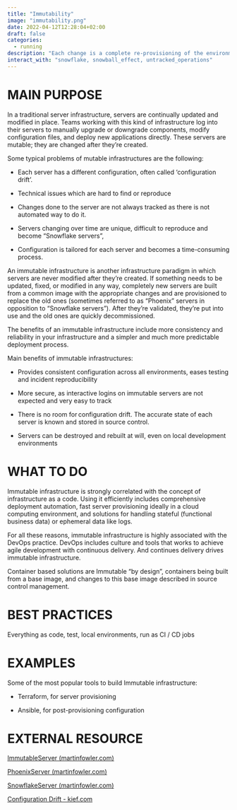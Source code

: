 ```yaml
---
title: "Immutability"
image: "immutability.png"
date: 2022-04-12T12:28:04+02:00
draft: false
categories:
  - running
description: "Each change is a complete re-provisioning of the environment, ensuring its configuration is 100% defined as code"
interact_with: "snowflake, snowball_effect, untracked_operations"
---
```


# MAIN PURPOSE

In a traditional server infrastructure, servers are continually updated and modified in place. Teams working with this kind of infrastructure log into their servers to manually upgrade or downgrade components, modify configuration files, and deploy new applications directly. These servers are mutable; they are changed after they’re created.

Some  typical problems of mutable infrastructures are the following:

* Each server has a different configuration, often called ‘configuration drift’.

* Technical issues which are hard to find or reproduce

* Changes done to the server are not always tracked as there is not automated way to do it.

* Servers changing over time are unique, difficult to reproduce and become “Snowflake servers”,

* Configuration is tailored for each server and becomes a time-consuming process.



An immutable infrastructure is another infrastructure paradigm in which servers are never modified after they’re created. If something needs to be updated, fixed, or modified in any way, completely new servers are built from a common image with the appropriate changes and are provisioned to replace the old ones (sometimes referred to as “Phoenix” servers in opposition to “Snowflake servers”). After they’re validated, they’re put into use and the old ones are quickly decommissioned.

The benefits of an immutable infrastructure include more consistency and reliability in your infrastructure and a simpler and much more predictable deployment process.

Main benefits of immutable infrastructures:

* Provides consistent configuration across all environments, eases testing and incident reproducibility

* More secure, as interactive logins on immutable servers are not expected and very easy to track

* There is no room for configuration drift. The accurate state of each server is known and stored in source control.

* Servers can be destroyed and rebuilt at will, even on local development environments



# WHAT TO DO

Immutable infrastructure is strongly correlated with the concept of infrastructure as a code. Using it efficiently includes comprehensive deployment automation, fast server provisioning ideally in a cloud computing environment, and solutions for handling stateful (functional business data) or ephemeral data like logs.

For all these reasons, immutable infrastructure is highly associated with the DevOps practice. DevOps includes culture and tools that works to achieve agile development with continuous delivery. And continues delivery drives immutable infrastructure.

Container based solutions are Immutable “by design”, containers being built from a base image, and changes to this base image described in source control management.



# BEST PRACTICES

Everything as code, test, local environments, run as CI / CD jobs



# EXAMPLES

Some of the most popular tools to build Immutable infrastructure:

* Terraform, for server provisioning

* Ansible, for post-provisioning configuration



# EXTERNAL RESOURCE

[ImmutableServer (martinfowler.com)](https://martinfowler.com/bliki/ImmutableServer.html)


[PhoenixServer (martinfowler.com)](https://martinfowler.com/bliki/PhoenixServer.html)

[SnowflakeServer (martinfowler.com)](https://martinfowler.com/bliki/SnowflakeServer.html)


[Configuration Drift - kief.com ](http://kief.com/configuration-drift.html)

